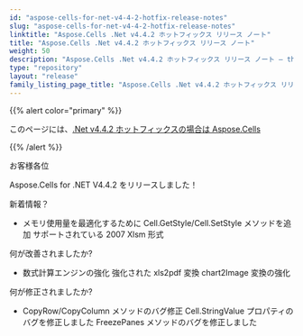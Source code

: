 ```yaml
---
id: "aspose-cells-for-net-v4-4-2-hotfix-release-notes"
slug: "aspose-cells-for-net-v4-4-2-hotfix-release-notes"
linktitle: "Aspose.Cells .Net v4.4.2 ホットフィックス リリース ノート"
title: "Aspose.Cells .Net v4.4.2 ホットフィックス リリース ノート"
weight: 50
description: "Aspose.Cells .Net v4.4.2 ホットフィックス リリース ノート – the latest updates and fixes."
type: "repository"
layout: "release"
family_listing_page_title: "Aspose.Cells .Net v4.4.2 ホットフィックス リリース ノート"
---
```

{{% alert color="primary" %}} 

このページには、[.Net v4.4.2 ホットフィックスの場合は Aspose.Cells](https://releases.aspose.com/cells/net/new-releases/aspose.cells-for-.net-v4.4.2-hotfix/)

{{% /alert %}} 

お客様各位

 Aspose.Cells for .NET V4.4.2 をリリースしました！

新着情報？

- メモリ使用量を最適化するために Cell.GetStyle/Cell.SetStyle メソッドを追加
サポートされている 2007 Xlsm 形式

何が改善されましたか?

- 数式計算エンジンの強化
強化された xls2pdf 変換
chart2Image 変換の強化

何が修正されましたか?

- CopyRow/CopyColumn メソッドのバグ修正
Cell.StringValue プロパティのバグを修正しました
FreezePanes メソッドのバグを修正しました
